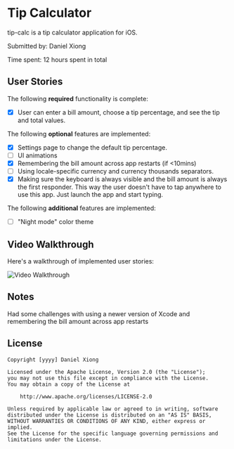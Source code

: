 # Tip Calculator

tip-calc is a tip calculator application for iOS.

Submitted by: Daniel Xiong

Time spent: 12 hours spent in total

## User Stories

The following **required** functionality is complete:

* [x] User can enter a bill amount, choose a tip percentage, and see the tip and total values.

The following **optional** features are implemented:
* [x] Settings page to change the default tip percentage.
* [ ] UI animations
* [x] Remembering the bill amount across app restarts (if <10mins)
* [ ] Using locale-specific currency and currency thousands separators.
* [x] Making sure the keyboard is always visible and the bill amount is always the first responder. This way the user doesn't have to tap anywhere to use this app. Just launch the app and start typing.

The following **additional** features are implemented:

- [ ] "Night mode" color theme

## Video Walkthrough 

Here's a walkthrough of implemented user stories:

<img src='http://g.recordit.co/rOBSI2AMHf.gif' width='' alt='Video Walkthrough' />

## Notes

Had some challenges with using a newer version of Xcode and remembering the bill amount across app restarts

## License

    Copyright [yyyy] Daniel Xiong

    Licensed under the Apache License, Version 2.0 (the "License");
    you may not use this file except in compliance with the License.
    You may obtain a copy of the License at

        http://www.apache.org/licenses/LICENSE-2.0

    Unless required by applicable law or agreed to in writing, software
    distributed under the License is distributed on an "AS IS" BASIS,
    WITHOUT WARRANTIES OR CONDITIONS OF ANY KIND, either express or implied.
    See the License for the specific language governing permissions and
    limitations under the License.
